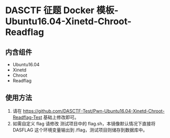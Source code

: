 # DASCTF 征题 Docker 模板-Ubuntu16.04-Xinetd-Chroot-Readflag
## 内含组件
- Ubuntu16.04
- Xinetd
- Chroot
- Readflag

## 使用方法
1. 请在 https://github.com/DASCTF-Test/Pwn-Ubuntu16.04-Xinetd-Chroot-Readflag-Test  基础上修改即可。
2. 如需自定义 flag 请修改 测试项目中的 flag.sh，本镜像默认情况下直接将 DASFLAG 这个环境变量输出到 /flag，测试项目则储存到数据库中。

